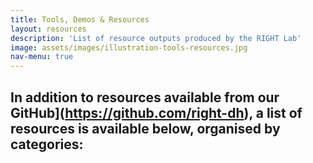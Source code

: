 ```yaml
---
title: Tools, Demos & Resources
layout: resources
description: 'List of resource outputs produced by the RIGHT Lab'
image: assets/images/illustration-tools-resources.jpg
nav-menu: true
---
```


## In addition to resources available from our GitHub](https://github.com/right-dh), a list of resources is available below, organised by categories:
